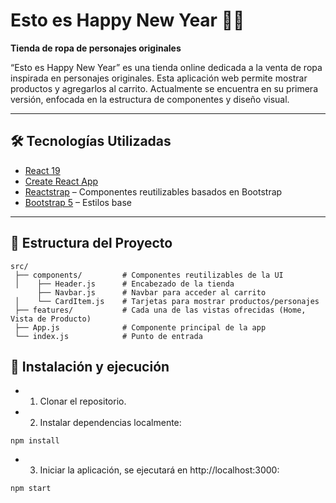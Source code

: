 # Esto es Happy New Year 👕🎉  
**Tienda de ropa de personajes originales**

“Esto es Happy New Year” es una tienda online dedicada a la venta de ropa inspirada en personajes originales. Esta aplicación web permite mostrar productos y agregarlos al carrito. Actualmente se encuentra en su primera versión, enfocada en la estructura de componentes y diseño visual.

---

## 🛠️ Tecnologías Utilizadas

- [React 19](https://reactjs.org/)
- [Create React App](https://create-react-app.dev/)
- [Reactstrap](https://reactstrap.github.io/) – Componentes reutilizables basados en Bootstrap
- [Bootstrap 5](https://getbootstrap.com/) – Estilos base

---

## 📁 Estructura del Proyecto

```plaintext
src/
 ├── components/         # Componentes reutilizables de la UI
 │    ├── Header.js      # Encabezado de la tienda
      ├── Navbar.js      # Navbar para acceder al carrito
 │    └── CardItem.js    # Tarjetas para mostrar productos/personajes
 ├── features/           # Cada una de las vistas ofrecidas (Home, Vista de Producto)
 ├── App.js              # Componente principal de la app
 └── index.js            # Punto de entrada
```

## 🚀 Instalación y ejecución
- 1) Clonar el repositorio. 
- 2) Instalar dependencias localmente:

```plaintext
npm install
```

- 3) Iniciar la aplicación, se ejecutará en http://localhost:3000: 

```plaintext
npm start
```
